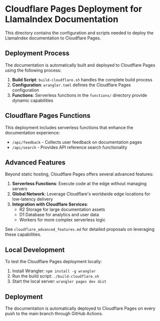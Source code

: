 # Cloudflare Pages Deployment for LlamaIndex Documentation

This directory contains the configuration and scripts needed to deploy the LlamaIndex documentation to Cloudflare Pages.

## Deployment Process

The documentation is automatically built and deployed to Cloudflare Pages using the following process:

1. **Build Script**: `build-cloudflare.sh` handles the complete build process
2. **Configuration**: `wrangler.toml` defines the Cloudflare Pages configuration
3. **Functions**: Serverless functions in the `functions/` directory provide dynamic capabilities

## Cloudflare Pages Functions

This deployment includes serverless functions that enhance the documentation experience:

- `/api/feedback` - Collects user feedback on documentation pages
- `/api/search` - Provides API reference search functionality

## Advanced Features

Beyond static hosting, Cloudflare Pages offers several advanced features:

1. **Serverless Functions**: Execute code at the edge without managing servers
2. **Global Network**: Leverage Cloudflare's worldwide edge locations for low-latency delivery
3. **Integration with Cloudflare Services**: 
   - R2 Storage for large documentation assets
   - D1 Database for analytics and user data
   - Workers for more complex serverless logic

See `cloudflare_advanced_features.md` for detailed proposals on leveraging these capabilities.

## Local Development

To test the Cloudflare Pages deployment locally:

1. Install Wrangler: `npm install -g wrangler`
2. Run the build script: `./build-cloudflare.sh`
3. Start the local server: `wrangler pages dev dist`

## Deployment

The documentation is automatically deployed to Cloudflare Pages on every push to the main branch through GitHub Actions.